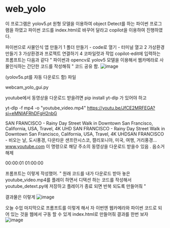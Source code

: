 # web_yolo
이 프로그램은 yolov5.pt 원형 모델을 이용하여 object Detect를 하는 파이썬 프로그램을 하였고 파이썬 코드를 index.html로 바꾸어 달라고 copilot을 이용하여 진행하였다.


파이썬으로 사물인식 앱 만들기
1 폴더 만들기 - code로 열기 - 터미널 열고
2 가상환경 만들기
3 가상환경과 프로젝트 연결하기
4 코파일럿과 작업
copilot-edit에 입력하는 프롬프트는 다음과 같다
"
파이썬과 opencv로  yolov5 모델을 이용해서 웹카메라로 사물인식하는 간단한 코드를 작성해줘
"
코드 공유 함.
![image](https://github.com/user-attachments/assets/406870f3-770f-4e5d-ab6c-69b480bfb64a)

(yolov5s.pt를 자동 다운로드 함)
 파일

webcam_yolo_gui.py

youtube에서 동영상을 다운로드 받을려면
pip install yt-dlp 가 있어야 하고

yt-dlp -f mp4 -o "youtube_video.mp4" https://youtu.be/JfCE2MRFEGA?si=eMNIAFRhDFgH2nbG

SAN FRANCISCO - Rainy Day Street Walk in Downtown San Francisco, California, USA, Travel, 4K UHD
SAN FRANCISCO - Rainy Day Street Walk in Downtown San Francisco, California, USA, Travel, 4K UHDSAN FRANCISCO - 비오는 날, 도시풍경, 다운타운 샌프란시스코, 캘리포니아, 미국, 여행, 거리풍경...
www.youtube.com
이 명령으로 해당 주소의 동영상을 다운로드 받을수 있음 .
음소거 해제

00:00:01
01:00:00



프롬프트는 이렇게 작성했어.
"
원래 코드를 내가 다운로드 받아 놓은 youtube_video.mp4를 플레이 하면서 디택션 하는 코드를 작성해서 youtube_detext.py에 저장하고 플레이가 종료 되면 반복 되도록 만들어줘
"

결과물은 이렇게
![image](https://github.com/user-attachments/assets/50445f0e-8666-447a-b514-9a6091a4dc4d)


오늘 수업 마지막으로
프롬프트를 이렇게 해서
자 이번엔 웹카메라와 파이썬 코드로 되어 있는 것을 웹에서 구동 할 수 있게 index.html로 만들어줘
결과를 한번 보자
![image](https://github.com/user-attachments/assets/052191f7-3edc-4149-836c-f257fadc180f)
